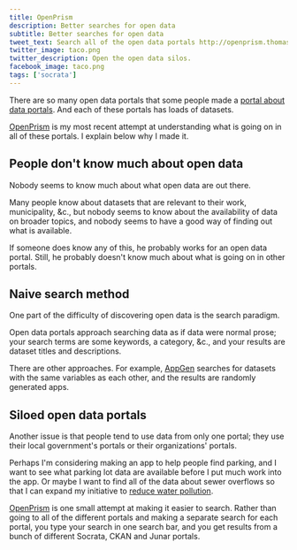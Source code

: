 ```yaml
---
title: OpenPrism
description: Better searches for open data
subtitle: Better searches for open data
tweet_text: Search all of the open data portals http://openprism.thomaslevine.com http://thomaslevine.com/!/openprism
twitter_image: taco.png
twitter_description: Open the open data silos.
facebook_image: taco.png
tags: ['socrata']
---
```

There are so many open data portals
that some people made a [portal about data portals](http://datacatalogs.org).
And each of these portals has loads of datasets.

[OpenPrism](http://openprism.thomaslevine.com) is my most recent
attempt at understanding what is going on in all of these portals.
I explain below why I made it.

## People don't know much about open data
Nobody seems to know much about what open data are out there.

Many people know about datasets that are relevant to their work,
municipality, &c., but nobody seems to know about the availability of
data on broader topics, and nobody seems to have a good way of
finding out what is available.

If someone does know any of this, he probably works for an open data
portal. Still, he probably doesn't know much about what is going on in
other portals.

## Naive search method
One part of the difficulty of discovering open data is the search paradigm.

Open data portals approach searching data as if data were normal prose;
your search terms are some keywords, a category, &c., and your results are
dataset titles and descriptions.

There are other approaches.
For example, [AppGen](http://www.appgen.me/)
searches for datasets with the same variables as each other,
and the results are randomly generated apps.

## Siloed open data portals
Another issue is that people tend to use data from only one portal;
they use their local government's portals or their organizations' portals.

Perhaps I'm considering making an app to help people find parking, and
I want to see what parking lot data are available before I put much work
into the app.
Or maybe I want to find all of the data about sewer overflows so that I
can expand my initiative to [reduce water pollution](http://dontflush.me).

[OpenPrism](http://openprism.thomaslevine.com) is one small attempt
at making it easier to search. Rather than going to all of the different
portals and making a separate search for each portal, you type your
search in one search bar, and you get results from a bunch of different
Socrata, CKAN and Junar portals.

